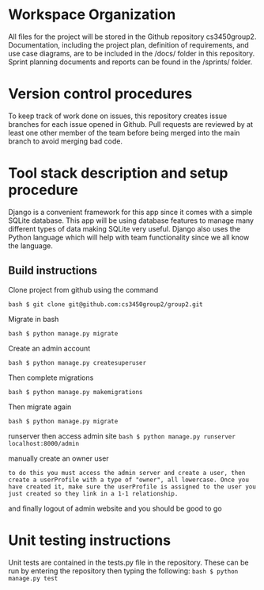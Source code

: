 ﻿# Workspace Organization


All files for the project will be stored in the Github repository cs3450group2. Documentation, including the project plan, definition of requirements, and use case diagrams, are to be included in the /docs/ folder in this repository. Sprint planning documents and reports can be found in the /sprints/ folder.


# Version control procedures


To keep track of work done on issues, this repository creates issue branches for each issue opened in Github. Pull requests are reviewed by at least one other member of the team before being merged into the main branch to avoid merging bad code.


# Tool stack description and setup procedure


Django is a convenient framework for this app since it comes with a simple SQLite database. This app will be using database features to manage many different types of data making SQLite very useful. Django also uses the Python language which will help with team functionality since we all know the language.


## Build instructions


Clone project from github using the command


`bash $ git clone git@github.com:cs3450group2/group2.git`


Migrate in bash


`bash $ python manage.py migrate`


Create an admin account


`bash $ python manage.py createsuperuser`


Then complete migrations


`bash $ python manage.py makemigrations`


Then migrate again


`bash $ python manage.py migrate`

runserver then access admin site
`bash $ python manage.py runserver`
`localhost:8000/admin`

manually create an owner user

`to do this you must access the admin server and create a user, then create a userProfile with a type of "owner", all lowercase. Once you have created it, make sure the userProfile is assigned to the user you just created so they link in a 1-1 relationship.`

and finally logout of admin website and you should be good to go

# Unit testing instructions


Unit tests are contained in the tests.py file in the repository. These can be run by entering the repository then typing the following:
`bash $ python manage.py test`

